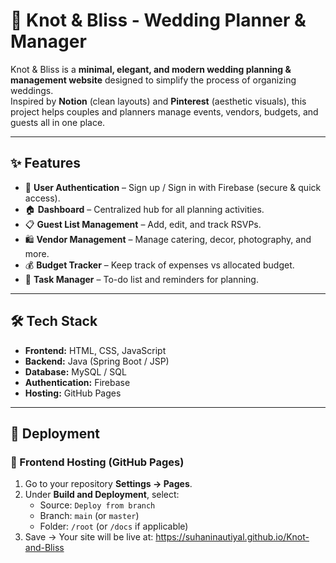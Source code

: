 # 💍 Knot & Bliss - Wedding Planner & Manager

Knot & Bliss is a **minimal, elegant, and modern wedding planning & management website** designed to simplify the process of organizing weddings.  
Inspired by **Notion** (clean layouts) and **Pinterest** (aesthetic visuals), this project helps couples and planners manage events, vendors, budgets, and guests all in one place.  

---

## ✨ Features
- 🔐 **User Authentication** – Sign up / Sign in with Firebase (secure & quick access).  
- 🏠 **Dashboard** – Centralized hub for all planning activities.  
- 📋 **Guest List Management** – Add, edit, and track RSVPs.  
- 🛍️ **Vendor Management** – Manage catering, decor, photography, and more.  
- 💰 **Budget Tracker** – Keep track of expenses vs allocated budget.  
- 📅 **Task Manager** – To-do list and reminders for planning.  

---

## 🛠️ Tech Stack
- **Frontend:** HTML, CSS, JavaScript  
- **Backend:** Java (Spring Boot / JSP)  
- **Database:** MySQL / SQL  
- **Authentication:** Firebase  
- **Hosting:** GitHub Pages  

---

## 🚀 Deployment
### 🔹 Frontend Hosting (GitHub Pages)
1. Go to your repository **Settings → Pages**.  
2. Under **Build and Deployment**, select:  
   - Source: `Deploy from branch`  
   - Branch: `main` (or `master`)  
   - Folder: `/root` (or `/docs` if applicable)  
3. Save → Your site will be live at:
   https://suhaninautiyal.github.io/Knot-and-Bliss

